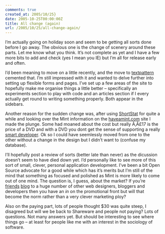 ```yaml
---
comments: true
created_at: 2005/10/25}
date: 2005-10-25T00:00:00Z
title: All change (again)
url: /2005/10/25/all-change-again/
---
```


<p>
I’m actually going on holiday soon and seem to be getting all sorts done before I go away. The obvious one is the change of scenery around these parts. Let me know what you think. It’s not complete as yet and I have a few more bits to add and check (yes I mean you IE) but I’m all for release early and often.

</p>
<p>
I’d been meaning to move on a little recently, and the move to <a href="http://textpattern.com">textpattern</a> cemented that. I’m still impressed with it and wanted to delve further into setting up flexible forms and pages. I’ve set up a few areas of the site to hopefully make me organise things a little better – specifically an experiments section to play with code and an articles section if I every actually get round to writing something properly. Both appear in the sidebars.

</p>
<p>
Another reason for the sudden change was, after using <a href="http://www.shauninman.com/plete/2004/03/shortstat-beta-3">ShortStat</a> for quite a while and looking over the Mint information on the <a href="http://haveamint.com">haveamint.com</a> site I made the plunge. Some had moaned about the cost but really Ã‚Â£17 is the price of a DVD and with a DVD you dont get the sense of supporting a really <a href="http://shauninman.com">smart developer</a>. Ok so I could have seemlessly moved from one to the other without a change in the design but I didn’t want to (confuse my database).

</p>
<p>
I’ll hopefully post a review of sorts (better late than never) as the dicussion doesn’t seem to have died down yet. I’d personally like to see more of this sort of small, clever, personal application development. I’ve been a bit Open Source advocate for a good while which has it’s merits but I’m still of the mind that something as focused and polished as Mint is more likely to come out of one mind. The question is, I guess, about the market? If you’re <a href="http://www.hicksdesign.co.uk/journal/pimp-my-mint">friends</a> <a href="http://www.mikeindustries.com/blog/archive/2005/09/mint-the-flavor-of-the-month">blog</a> to a huge number of other web designers, bloggers and developers then you have an <em>in</em> on the promotional front but will that become the norm rather than a very clever marketing ploy?

</p>
<p>
Also on the paying part, lots of people thought $30 was quite steep, I disagreed but will we be back to Shareware and people not paying? Lots of questions. Not many answers yet. But should be interesting to see where things go – at least for people like me with an interest in the sociology of software.

</p>
